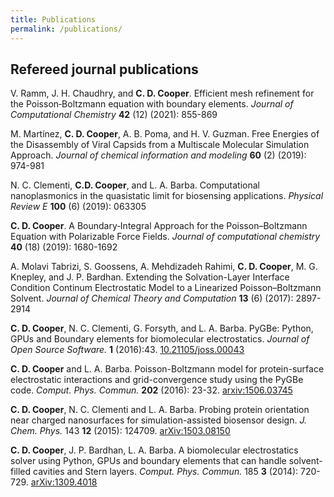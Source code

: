 ```yaml
---
title: Publications
permalink: /publications/
---
```

## Refereed journal publications 

V. Ramm, J. H. Chaudhry, and **C. D. Cooper**. Efficient mesh refinement for the Poisson‐Boltzmann equation with boundary elements. *Journal of Computational Chemistry* **42** (12) (2021): 855-869

M. Martínez, **C. D. Cooper**, A. B. Poma, and H. V. Guzman. Free Energies of the Disassembly of Viral Capsids from a Multiscale Molecular Simulation Approach. *Journal of chemical information and modeling* **60** (2) (2019): 974-981

N. C. Clementi, **C.D. Cooper**, and L. A. Barba. Computational nanoplasmonics in the quasistatic limit for biosensing applications. *Physical Review E* **100** (6) (2019): 063305

**C. D. Cooper**. A Boundary‐Integral Approach for the Poisson–Boltzmann Equation with Polarizable Force Fields. *Journal of computational chemistry* **40** (18) (2019): 1680-1692

A. Molavi Tabrizi, S. Goossens, A. Mehdizadeh Rahimi, **C. D. Cooper**, M. G. Knepley, and J. P. Bardhan. Extending the Solvation-Layer Interface Condition Continum Electrostatic Model to a Linearized Poisson–Boltzmann Solvent. *Journal of Chemical Theory and Computation* **13** (6) (2017): 2897-2914

**C. D. Cooper**, N. C. Clementi, G. Forsyth, and L. A. Barba. PyGBe: Python, GPUs and Boundary elements for biomolecular electrostatics. *Journal of Open Source Software.* **1** (2016):43. [10.21105/joss.00043](http://dx.doi.org/10.21105/joss.00043)

**C. D. Cooper** and L. A. Barba.  Poisson-Boltzmann model for protein-surface electrostatic interactions and grid-convergence study using the PyGBe code. *Comput. Phys. Commun.* **202** (2016): 23-32. [arxiv:1506.03745](http://arxiv.org/abs/1506.03745)

**C. D. Cooper**, N. C. Clementi and L. A. Barba. Probing protein orientation near charged nanosurfaces for simulation-assisted biosensor design. *J. Chem. Phys.* 143 **12** (2015): 124709. [arXiv:1503.08150](http://arxiv.org/abs/1503.08150)

**C. D. Cooper**, J. P. Bardhan, L. A. Barba.  A biomolecular electrostatics solver using Python, GPUs and boundary elements that can handle solvent-filled cavities and Stern layers. *Comput. Phys. Commun.* 185 **3** (2014): 720-729. [arXiv:1309.4018](http://arxiv.org/abs/1309.4018)

